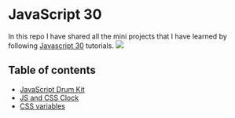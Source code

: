 # JavaScript 30
In this repo I have shared all the mini projects that I have learned by following [Javascript 30](https://javascript30.com/) tutorials.
![](https://javascript30.com/images/JS3-social-share.png)

## Table of contents
 - [JavaScript Drum Kit](https://github.com/suraj-py/Javascript-30/tree/master/01%20-%20JavaScript%20Drum%20Kit)
 - [JS and CSS Clock](https://github.com/suraj-py/Javascript-30/tree/master/02%20-%20JS%20and%20CSS%20Clock)
 - [CSS variables](https://github.com/suraj-py/Javascript-30/tree/master/03%20-%20CSS%20Variables)
